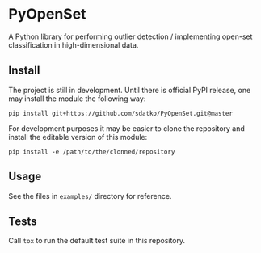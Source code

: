 # PyOpenSet

A Python library for performing outlier detection
/ implementing open-set classification in high-dimensional data.


## Install

The project is still in development.
Until there is official PyPI release,
one may install the module the following way:

```
pip install git+https://github.com/sdatko/PyOpenSet.git@master
```

For development purposes it may be easier to clone the repository
and install the editable version of this module:

```
pip install -e /path/to/the/clonned/repository
```


## Usage

See the files in `examples/` directory for reference.


## Tests

Call `tox` to run the default test suite in this repository.
